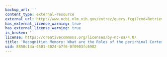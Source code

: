 ```yaml
---
backup_url: ''
content_type: external-resource
external_url: http://www.ncbi.nlm.nih.gov/entrez/query.fcgi?cmd=Retrieve&db=PubMed&dopt=Citation&list_uids=11253359
has_external_licence_warning: true
has_external_license_warning: true
is_broken: ''
license: https://creativecommons.org/licenses/by-nc-sa/4.0/
title: 'Recognition Memory: What are the Roles of the perirhinal Cortex and Hippocampus?'
uid: 8850c14a-4501-4024-b7f6-0f0903fc6982
---
```

